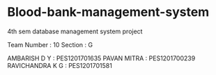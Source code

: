# Blood-bank-management-system
4th sem database management system project

Team Number : 10
Section : G

AMBARISH D Y : PES1201701635
PAVAN MITRA : PES1201700239
RAVICHANDRA K G : PES1201701581
